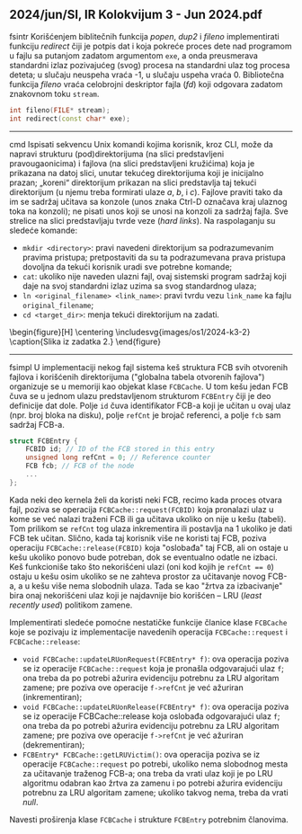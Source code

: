 2024/jun/SI, IR Kolokvijum 3 - Jun 2024.pdf
--------------------------------------------------------------------------------
fsintr
Korišćenjem biblitečnih funkcija *popen*, *dup2* i *fileno* implementirati funkciju *redirect* čiji je potpis dat i koja pokreće proces dete nad programom u fajlu sa putanjom zadatom argumentom `exe`, a onda preusmerava standardni izlaz pozivajućeg (svog) procesa na standardni ulaz tog procesa deteta; u slučaju neuspeha vraća -1, u slučaju uspeha vraća 0. Bibliotečna funkcija *fileno* vraća celobrojni deskriptor fajla (*fd*) koji odgovara zadatom znakovnom toku `stream`.
```cpp
int fileno(FILE* stream);
int redirect(const char* exe);
```

--------------------------------------------------------------------------------
cmd
Ispisati sekvencu Unix komandi kojima korisnik, kroz CLI, može da napravi strukturu (pod)direktorijuma (na slici predstavljeni pravougaonicima) i fajlova (na slici predstavljeni kružićima) koja je prikazana na datoj slici, unutar tekućeg direktorijuma koji je inicijalno prazan; „koreni“ direktorijum prikazan na slici predstavlja taj tekući direktorijum (u njemu treba formirati ulaze *a*, *b*, i *c*). Fajlove praviti tako da im se sadržaj učitava sa konzole (unos znaka Ctrl-D označava kraj ulaznog toka na konzoli); ne pisati unos koji se unosi na konzoli za sadržaj fajla. Sve strelice na slici predstavljaju tvrde veze (*hard links*). Na raspolaganju su sledeće komande:

- `mkdir <directory>`: pravi navedeni direktorijum sa podrazumevanim pravima pristupa; pretpostaviti da su ta podrazumevana prava pristupa dovoljna da tekući korisnik uradi sve potrebne komande;
- `cat`: ukoliko nije naveden ulazni fajl, ovaj sistemski program sadržaj koji daje na svoj standardni izlaz uzima sa svog standardnog ulaza;
- `ln <original_filename> <link_name>`: pravi tvrdu vezu `link_name` ka fajlu `original_filename`;
- `cd <target_dir>`: menja tekući direktorijum na zadati.

\begin{figure}[H]
  \centering
  \includesvg{images/os1/2024-k3-2}
  \caption{Slika iz zadatka 2.}
\end{figure}

--------------------------------------------------------------------------------
fsimpl
U implementaciji nekog fajl sistema keš struktura FCB svih otvorenih fajlova i korišćenih direktorijuma ("globalna tabela otvorenih fajlova") organizuje se u memoriji kao objekat klase `FCBCache`. U tom kešu jedan FCB čuva se u jednom ulazu predstavljenom  strukturom `FCBEntry` čiji je deo definicije dat dole. Polje `id` čuva identifikator FCB-a koji je učitan u ovaj ulaz (npr. broj bloka na disku), polje `refCnt` je brojač referenci, a polje `fcb` sam sadržaj FCB-a.
```cpp
struct FCBEntry {
    FCBID id; // ID of the FCB stored in this entry
    unsigned long refCnt = 0; // Reference counter
    FCB fcb; // FCB of the node
    ...
};
```
Kada neki deo kernela želi da koristi neki FCB, recimo kada proces otvara fajl, poziva se operacija `FCBCache::request(FCBID)` koja pronalazi ulaz u kome se već nalazi traženi FCB ili ga učitava ukoliko on nije u kešu (tabeli). Tom prilikom se `refCnt` tog ulaza inkrementira ili postavlja na 1 ukoliko je dati FCB tek učitan. Slično, kada taj korisnik više ne koristi taj FCB, poziva operaciju `FCBCache::release(FCBID)` koja "oslobađa" taj FCB, ali on ostaje u kešu ukoliko ponovo bude potreban, dok se eventualno odatle ne izbaci. Keš funkcioniše tako što nekorišćeni ulazi (oni kod kojih je `refCnt == 0`) ostaju u kešu osim ukoliko se ne zahteva prostor za učitavanje novog FCB-a, a u kešu više nema slobodnih ulaza. Tada se kao "žrtva za izbacivanje" bira onaj nekorišćeni ulaz koji je najdavnije bio korišćen – LRU (*least recently used*) politikom zamene.

Implementirati sledeće pomoćne nestatičke funkcije članice klase `FCBCache` koje se pozivaju iz implementacije navedenih operacija `FCBCache::request` i `FCBCache::release`:

- `void FCBCache::updateLRUonRequest(FCBEntry* f)`: ova operacija poziva se iz operacije `FCBCache::request` koja je pronašla odgovarajući ulaz `f`; ona treba da po potrebi ažurira evidenciju potrebnu za LRU algoritam zamene; pre poziva ove operacije `f->refCnt` je već ažuriran (inkrementiran);
- `void FCBCache::updateLRUonRelease(FCBEntry* f)`: ova operacija poziva se iz operacije FCBCache::release koja oslobađa odgovarajući ulaz `f`; ona treba da po potrebi ažurira evidenciju potrebnu za LRU algoritam zamene; pre poziva ove operacije `f->refCnt` je već ažuriran (dekrementiran);
- `FCBEntry* FCBCache::getLRUVictim()`: ova operacija poziva se iz operacije `FCBCache::request` po potrebi, ukoliko nema slobodnog mesta za učitavanje traženog FCB-a; ona treba da vrati ulaz koji je po LRU algoritmu odabran kao žrtva za zamenu i po potrebi ažurira evidenciju potrebnu za LRU algoritam zamene; ukoliko takvog nema, treba da vrati *null*.

Navesti proširenja klase `FCBCache` i strukture `FCBEntry` potrebnim članovima.
